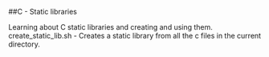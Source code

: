 ##C - Static libraries

Learning about C static libraries and creating and using them.
create_static_lib.sh - Creates a static library from all the c files in the
current directory.
